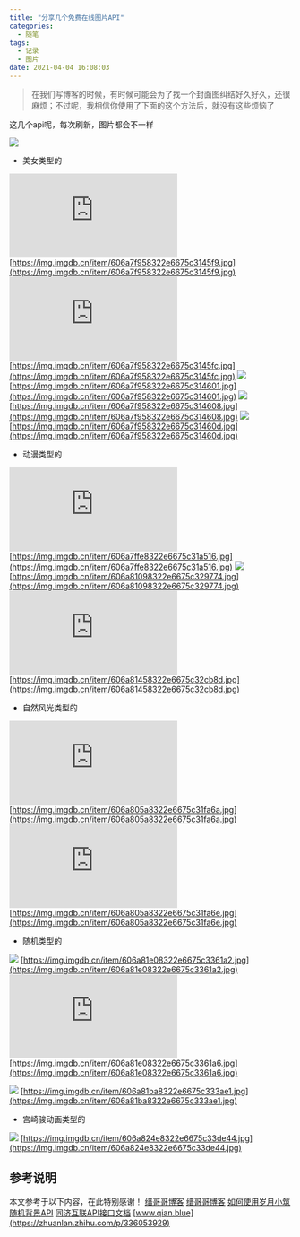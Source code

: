 ```yaml
---
title: "分享几个免费在线图片API"
categories:
  - 随笔
tags:
  - 记录
  - 图片
date: 2021-04-04 16:08:03
---
```


> 在我们写博客的时候，有时候可能会为了找一个封面图纠结好久好久，还很麻烦；不过呢，我相信你使用了下面的这个方法后，就没有这些烦恼了

这几个api呢，每次刷新，图片都会不一样

![](https://img.imgdb.cn/item/6069750d8322e6675c55b5a7.jpg)

* 美女类型的

![](http://api.nmb.show/xiaojiejie1.php)
[https://img.imgdb.cn/item/606a7f958322e6675c3145f9.jpg](https://img.imgdb.cn/item/606a7f958322e6675c3145f9.jpg)
![](http://api.nmb.show/xiaojiejie2.php)
[https://img.imgdb.cn/item/606a7f958322e6675c3145fc.jpg](https://img.imgdb.cn/item/606a7f958322e6675c3145fc.jpg)
![](https://cdn.seovx.com/?mom=302)
[https://img.imgdb.cn/item/606a7f958322e6675c314601.jpg](https://img.imgdb.cn/item/606a7f958322e6675c314601.jpg)
![](https://api88.net/api/img/rand/)
[https://img.imgdb.cn/item/606a7f958322e6675c314608.jpg](https://img.imgdb.cn/item/606a7f958322e6675c314608.jpg)
![](api.lyiqk.cn/purelady)
[https://img.imgdb.cn/item/606a7f958322e6675c31460d.jpg](https://img.imgdb.cn/item/606a7f958322e6675c31460d.jpg)

* 动漫类型的

![](https://api.nmb.show/1985acg.php)
[https://img.imgdb.cn/item/606a7ffe8322e6675c31a516.jpg](https://img.imgdb.cn/item/606a7ffe8322e6675c31a516.jpg)
![](https://api.dujin.org/pic/)
[https://img.imgdb.cn/item/606a81098322e6675c329774.jpg](https://img.imgdb.cn/item/606a81098322e6675c329774.jpg)
![](https://img.xjh.me/random_img.php)
[https://img.imgdb.cn/item/606a81458322e6675c32cb8d.jpg](https://img.imgdb.cn/item/606a81458322e6675c32cb8d.jpg)

* 自然风光类型的

![](http://yun.fuh.ink:8086/pic.php)
[https://img.imgdb.cn/item/606a805a8322e6675c31fa6a.jpg](https://img.imgdb.cn/item/606a805a8322e6675c31fa6a.jpg)
![](https://yun.fuh.ink:8087/pic.php)
[https://img.imgdb.cn/item/606a805a8322e6675c31fa6e.jpg](https://img.imgdb.cn/item/606a805a8322e6675c31fa6e.jpg)

* 随机类型的

![](https://unsplash.it/1600/900?random)
[https://img.imgdb.cn/item/606a81e08322e6675c3361a2.jpg](https://img.imgdb.cn/item/606a81e08322e6675c3361a2.jpg)
![](https://api.gejiba.com/100/3109.php)
[https://img.imgdb.cn/item/606a81e08322e6675c3361a6.jpg](https://img.imgdb.cn/item/606a81e08322e6675c3361a6.jpg)


![](https://source.unsplash.com/random)
[https://img.imgdb.cn/item/606a81ba8322e6675c333ae1.jpg](https://img.imgdb.cn/item/606a81ba8322e6675c333ae1.jpg)

* 宫崎骏动画类型的

![](https://api.dujin.org/pic/ghibli)
[https://img.imgdb.cn/item/606a824e8322e6675c33de44.jpg](https://img.imgdb.cn/item/606a824e8322e6675c33de44.jpg)


## 参考说明
本文参考于以下内容，在此特别感谢！
[缙哥哥博客](https://www.dujin.org/16863.html)
[缙哥哥博客](https://www.dujin.org/12142.html)
[如何使用岁月小筑随机背景API](http://img.xjh.me/)
[同济互联API接口文档](https://www.kancloud.cn/wei1044/api88/1662649)
[www.qian.blue](https://zhuanlan.zhihu.com/p/336053929)
